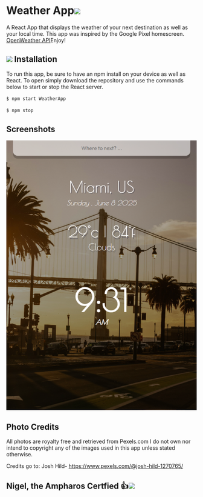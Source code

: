 # Weather App<img src='https://veekun.com/dex/media/pokemon/global-link/180.png' height=50px/></a>

A React App that displays the weather of your next destination as well as your local time. This app was inspired by the Google Pixel homescreen. [OpenWeather API](https://openweathermap.org/)Enjoy!

## <img src='https://veekun.com/dex/media/pokemon/icons/179.png' height=35px> Installation

To run this app, be sure to have an npm install on your device as well as React. To open simply download the repository and use the commands below to start or stop the React server.

```sh
$ npm start WeatherApp
```

```sh
$ npm stop
```

## Screenshots

![alt text](https://github.com/Kapioga/Weather-App/blob/master/src/assets/Sunrise%20Time.png)

## Photo Credits

All photos are royalty free and retrieved from Pexels.com
I do not own nor intend to copyright any of the images used in this app unless stated otherwise.

Credits go to:
Josh Hild- https://www.pexels.com/@josh-hild-1270765/

## Nigel, the Ampharos Certfied 👍<img src='https://veekun.com/dex/media/pokemon/icons/181.png' height=35px>
